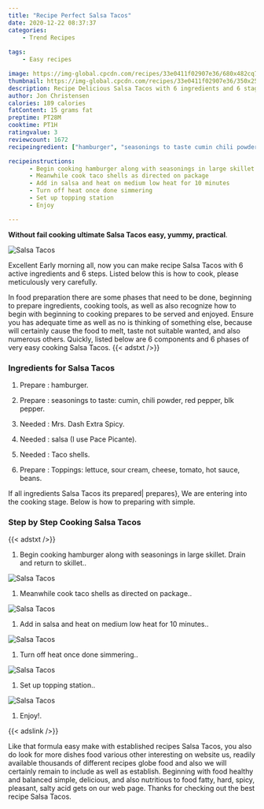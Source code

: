 ```yaml
---
title: "Recipe Perfect Salsa Tacos"
date: 2020-12-22 08:37:37
categories:
    - Trend Recipes
    
tags:
    - Easy recipes

image: https://img-global.cpcdn.com/recipes/33e0411f02907e36/680x482cq70/salsa-tacos-recipe-main-photo.jpg
thumbnail: https://img-global.cpcdn.com/recipes/33e0411f02907e36/350x250cq70/salsa-tacos-recipe-main-photo.jpg
description: Recipe Delicious Salsa Tacos with 6 ingredients and 6 stages of easy cooking.
author: Jon Christensen
calories: 189 calories
fatContent: 15 grams fat
preptime: PT28M
cooktime: PT1H
ratingvalue: 3
reviewcount: 1672
recipeingredient: ["hamburger", "seasonings to taste cumin chili powder red pepper blk pepper", "Mrs Dash Extra Spicy", "salsa I use Pace Picante", "Taco shells", "Toppings lettuce sour cream cheese tomato hot sauce beans"]

recipeinstructions: 
      - Begin cooking hamburger along with seasonings in large skillet Drain and return to skillet 
      - Meanwhile cook taco shells as directed on package 
      - Add in salsa and heat on medium low heat for 10 minutes 
      - Turn off heat once done simmering 
      - Set up topping station 
      - Enjoy

---
```




**Without fail cooking ultimate Salsa Tacos easy, yummy, practical**. 


![Salsa Tacos](https://img-global.cpcdn.com/recipes/33e0411f02907e36/680x482cq70/salsa-tacos-recipe-main-photo.jpg "Salsa Tacos")




Excellent Early morning all, now you can make recipe Salsa Tacos with 6 active ingredients and 6 steps. Listed below this is how to cook, please meticulously very carefully.

In food preparation there are some phases that need to be done, beginning to prepare ingredients, cooking tools, as well as also recognize how to begin with beginning to cooking prepares to be served and enjoyed. Ensure you has adequate time as well as no is thinking of something else, because will certainly cause the food to melt, taste not suitable wanted, and also numerous others. Quickly, listed below are 6 components and 6 phases of very easy cooking Salsa Tacos.
{{< adstxt />}}

### Ingredients for Salsa Tacos


1. Prepare  : hamburger.

1. Prepare  : seasonings to taste: cumin, chili powder, red pepper, blk pepper.

1. Needed  : Mrs. Dash Extra Spicy.

1. Needed  : salsa (I use Pace Picante).

1. Needed  : Taco shells.

1. Prepare  : Toppings: lettuce, sour cream, cheese, tomato, hot sauce, beans.



If all ingredients Salsa Tacos its prepared| prepares}, We are entering into the cooking stage. Below is how to preparing with simple.

### Step by Step Cooking Salsa Tacos

{{< adstxt />}}


1. Begin cooking hamburger along with seasonings in large skillet. Drain and return to skillet..



![Salsa Tacos](https://img-global.cpcdn.com/steps/8829ff3898b1e1b3/160x128cq70/salsa-tacos-recipe-step-1-photo.jpg" "Salsa Tacos")



1. Meanwhile cook taco shells as directed on package..



![Salsa Tacos](https://img-global.cpcdn.com/steps/d711444f512a2671/160x128cq70/salsa-tacos-recipe-step-2-photo.jpg" "Salsa Tacos")



1. Add in salsa and heat on medium low heat for 10 minutes..



![Salsa Tacos](https://img-global.cpcdn.com/steps/a106dde35fe8edc9/160x128cq70/salsa-tacos-recipe-step-3-photo.jpg" "Salsa Tacos")



1. Turn off heat once done simmering..



![Salsa Tacos](https://img-global.cpcdn.com/steps/b20a7a465b5c3b9e/160x128cq70/salsa-tacos-recipe-step-4-photo.jpg" "Salsa Tacos")



1. Set up topping station..



![Salsa Tacos](https://img-global.cpcdn.com/steps/80d750541df3d888/160x128cq70/salsa-tacos-recipe-step-5-photo.jpg" "Salsa Tacos")



1. Enjoy!.





{{< adslink />}}

Like that formula easy make with established recipes Salsa Tacos, you also do look for more dishes food various other interesting on website us, readily available thousands of different recipes globe food and also we will certainly remain to include as well as establish. Beginning with food healthy and balanced simple, delicious, and also nutritious to food fatty, hard, spicy, pleasant, salty acid gets on our web page. Thanks for checking out the best recipe Salsa Tacos.
